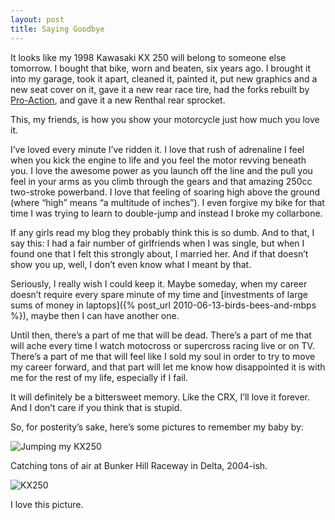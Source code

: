```yaml
---
layout: post
title: Saying Goodbye
---
```

It looks like my 1998 Kawasaki KX 250 will belong to someone else tomorrow.  I bought that bike, worn and beaten, six years ago.  I brought it into my garage, took it apart, cleaned it, painted it, put new graphics and a new seat cover on it, gave it a new rear race tire, had the forks rebuilt by [Pro-Action](http://www.pro-action.com/), and gave it a new Renthal rear sprocket.

This, my friends, is how you show your motorcycle just how much you love it.

I’ve loved every minute I’ve ridden it.  I love that rush of adrenaline I feel when you kick the engine to life and you feel the motor revving beneath you.  I love the awesome power as you launch off the line and the pull you feel in your arms as you climb through the gears and that amazing 250cc two-stroke powerband.  I love that feeling of soaring high above the ground (where “high” means “a multitude of inches”).  I even forgive my bike for that time I was trying to learn to double-jump and instead I broke my collarbone.

If any girls read my blog they probably think this is so dumb.  And to that, I say this:  I had a fair number of girlfriends when I was single, but when I found one that I felt this strongly about, I married her.  And if that doesn’t show you up, well, I don’t even know what I meant by that.

Seriously, I really wish I could keep it.  Maybe someday, when my career doesn’t require every spare minute of my time and [investments of large sums of money in laptops]({% post_url 2010-06-13-birds-bees-and-mbps %}), maybe then I can have another one.

Until then, there’s a part of me that will be dead.  There’s a part of me that will ache every time I watch motocross or supercross racing live or on TV.  There’s a part of me that will feel like I sold my soul in order to try to move my career forward, and that part will let me know how disappointed it is with me for the rest of my life, especially if I fail.

It will definitely be a bittersweet memory.  Like the CRX, I’ll love it forever.  And I don’t care if you think that is stupid.

So, for posterity’s sake, here’s some pictures to remember my baby by:

![Jumping my KX250](http://farm5.static.flickr.com/4060/4697471775_1912cdc016.jpg)

Catching tons of air at Bunker Hill Raceway in Delta, 2004-ish.

![KX250](http://farm5.static.flickr.com/4070/4697442373_c4c0f12f55.jpg)

I love this picture.
